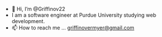 - 👋 Hi, I’m @Griffinov22
- I am a software engineer at Purdue University studying web development.
- 📫 How to reach me ... griffinovermyer@gmail.com

<!---
Griffinov22/Griffinov22 is a ✨ special ✨ repository because its `README.md` (this file) appears on your GitHub profile.
You can click the Preview link to take a look at your changes.
--->
